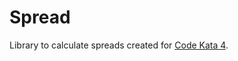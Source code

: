 # Spread
Library to calculate spreads created for [Code Kata 4](http://codekata.com/kata/kata04-data-munging/).
